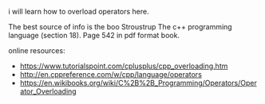 i will learn how to overload operators here.

The best source of info is the boo Stroustrup The c++ programming language (section 18).
Page 542 in pdf format book.

online resources:
  - https://www.tutorialspoint.com/cplusplus/cpp_overloading.htm
  - http://en.cppreference.com/w/cpp/language/operators
  - https://en.wikibooks.org/wiki/C%2B%2B_Programming/Operators/Operator_Overloading
  
  
